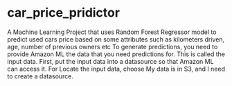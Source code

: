 # car_price_pridictor
A Machine Learning Project that uses Random Forest Regressor model to predict used cars price based on some attributes such as kilometers driven, age, number of previous owners etc
To generate predictions, you need to provide Amazon ML the data that you need predictions for. This is called the input data. First, put the input data into a datasource so that Amazon ML can access it. For Locate the input data, choose My data is in S3, and I need to create a datasource.
